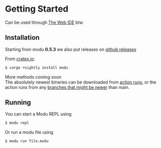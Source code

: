# Getting Started

Can be used through [The Web IDE](../ide) btw

## Installation

Starting from modu **0.5.3** we also put releases on [github releases](https://github.com/Cyteon/modu/releases)

From [crates.io](https://crates.io/crates/modu):
```bash
$ cargo +nightly install modu
```

More methods coming soon \
The absolutely newest binaries can be downloaded from [action runs](https://github.com/Cyteon/modu/actions/workflows/rust.yml), or the action runs from any [branches that might be newer](https://github.com/Cyteon/modu/branches/active) than main.

## Running

You can start a Modu REPL using
```bash
$ modu repl
```

Or run a modu file using
```bash
$ modu run file.modu
```